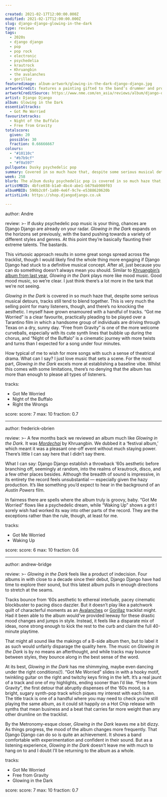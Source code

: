 ```yaml
---

created: 2021-02-17T12:00:00.000Z
modified: 2021-02-17T12:00:00.000Z
slug: django-django-glowing-in-the-dark
type: reviews
tags:
  - 2020s
  - django django
  - pop
  - pop rock
  - electronic
  - psychedelia
  - krautrock
  - Khruangbin
  - the avalanches
  - gorillaz
featuredimage: album-artwork/glowing-in-the-dark-django-django.jpg
artworkCredit: features a painting gifted to the band’s drummer and producer, David Maclean, by an old art school friend. Maclean found the painting gathering dust in his parents’ attic and thought its imagery was just the right fit for the record.
artworkCreditSource: https://www.nme.com/en_asia/reviews/album/django-django-glowing-in-the-dark-review-2878638
artist: Django Django
album: Glowing in the Dark
essentialtracks:
  - Got Me Worried
favouritetracks:
  - Night of the Buffalo
  - Free from Gravity
totalscore:
  given: 20
  possible: 30
  fraction: 0.66666667
colours:
  - "#10110c"
  - "#b7b9cf"
  - "#f0a597"
pullquote: Dusky psychedelic pop
summary: Covered in so much haze that, despite some serious musical detours, tracks still tend to blend together. This is very much the selling point for many listeners, though, and there’s no knocking the aesthetic. I myself have grown enamoured with a handful of tracks.
week: 258
blurb: The album dusky psychedelic pop is covered in so much haze that, despite serious musical detours, tracks tend to blend together. It’s a good blend, though.
artistMBID: 4bfce038-b1a0-4bc4-abe1-b679ab900f03
albumMBID: 590b2c0f-1a80-4e6f-9c7e-e5388620620b
artistLink: https://shop.djangodjango.co.uk

---
```


author: Andre

review: >-
  If dusky psychedelic pop music is your thing, chances are Django Django are already on your radar. _Glowing in the Dark_ expands on the horizons set previously, with the band pushing towards a variety of different styles and genres. At this point they’re basically flaunting their extreme talents. The bastards.
  
  This virtuosic approach results in some great songs spread across the tracklist, though I would likely find the whole thing more engaging if Django Django had stuck to a definitive musical concept. After all, just because you can do something doesn’t always mean you should. Similar to [Khruangbin’s album from last year](/reviews/khruangbin-mordechai/), _Glowing in the Dark_ plays more like mood music. Good mood music, so we’re clear. I just think there’s a lot more in the tank that we’re not seeing.

  _Glowing in the Dark_ is covered in so much haze that, despite some serious musical detours, tracks still tend to blend together. This is very much the selling point for many listeners, though, and there’s no knocking the aesthetic. I myself have grown enamoured with a handful of tracks. “Got me Worried” is a clear favourite, practically pleading to be played over a Tarantino film in which a handsome group of individuals are driving through Texas on a dry, sunny day. “Free from Gravity” is one of the more welcome curveballs, especially with its cute synth lines that bubble up during the chorus, and “Night of the Buffalo” is a cinematic journey with more twists and turns than I expected for a song under four minutes.
  
  How typical of me to wish for more songs with such a sense of theatrical drama. What can I say? I just love music that sets a scene. For the most part, _Glowing in the Dark_ excels more at establishing a baseline vibe. Whilst this comes with some limitations, there’s no denying that the album has more than enough to please all types of listeners.


tracks:
  - Got Me Worried
  - Night of the Buffalo
  - Right the Wrongs

score:
  score: 7
  max: 10
  fraction: 0.7

---

author: frederick-obrien

review: >-
  A few months back we reviewed an album much like _Glowing in the Dark_. It was [_Mordechai_](/reviews/khruangbin-mordechai/) by Khruangbin. We dubbed it a ‘festival album,’ which meant it was a pleasant one-off event without much staying power. There’s little I can say here that I didn’t say there.

  What I can say: Django Django establish a throwback ‘60s aesthetic before branching off, seemingly at random, into the realms of krautrock, disco, and a few other places besides. Although the breadth of sound is impressive, in its entirety the record feels unsubstantial — especially given the hazy production. It’s like something you’d expect to hear in the background of an _Austin Powers_ film.

  In fairness there are spells where the album truly is groovy, baby. “Got Me Worried” flows like a psychedelic dream, while “Waking Up” shows a grit I sorely wish had worked its way into other parts of the record. They are the exceptions rather than the rule, though, at least for me.


tracks:
  - Got Me Worried
  - Waking Up

score:
  score: 6
  max: 10
  fraction: 0.6

---

author: andrew-bridge

review: >-
  _Glowing in the Dark_ feels like a product of indecision. Four albums in with close to a decade since their debut, Django Django have had time to explore their sound, but this latest album pulls in enough directions to stretch at the seams.

  Tracks bounce from ‘60s aesthetic to ethereal interlude, pacey cinematic blockbuster to pacing disco dazzler. But it doesn’t play like a patchwork quilt of characterful moments as an [Avalanches](/articles/the-avalanches-marshal-star-studded-line-up-in-third-album/) or [Gorillaz](/reviews/gorillaz-plastic-beach/) tracklist might. Had it been able to the album would’ve provided leeway for these drastic mood changes and jumps in style. Instead, it feels like a disparate mix of ideas, none strong enough to kick the rest to the curb and claim the full 40-minute playtime.

  That might all sound like the makings of a B-side album then, but to label it as such would unfairly disparage the quality here. The music on _Glowing in the Dark_ is by no means an afterthought, and while tracks may bounce between styles, they bounce along in the best sense of the word.

  At its best, _Glowing in the Dark_ has me shimmying, maybe even dancing under the right conditions(!). “Got Me Worried” slides in with a hooky motif, twinkling guitar on the right and twitchy keys firing in the left. It’s a real jaunt of a track and one of my highlights, ending sooner than I’d like. “Free from Gravity”, the first detour that abruptly dispenses of the ‘60s mood, is a bright, sugary synth-pop track which piques my interest with each listen. The title track is one of a handful where you may need to check you’re still playing the same album, as it could sit happily on a Hot Chip release with synths that mean business and a beat that carries far more weight than any other drumline on the tracklist.

  By the Metronomy-esque closer, _Glowing in the Dark_ leaves me a bit dizzy. As things progress, the mood of the album changes more frequently. That Django Django can do so is quite an achievement. It shows a band comfortable with experimentation and confident in their sound. But as a listening experience, _Glowing in the Dark_ doesn’t leave me with much to hang on to and I doubt I’ll be returning to the album as a whole.

tracks:
  - Got Me Worried
  - Free from Gravity
  - Glowing in the Dark

score:
  score: 7
  max: 10
  fraction: 0.7
